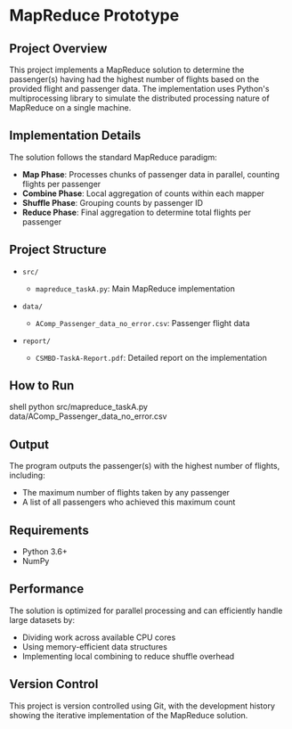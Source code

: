 # MapReduce Prototype
## Project Overview
This project implements a MapReduce solution to determine the passenger(s) having had the highest number of flights based on the provided flight and passenger data. The implementation uses Python's multiprocessing library to simulate the distributed processing nature of MapReduce on a single machine.

## Implementation Details
The solution follows the standard MapReduce paradigm:
- **Map Phase**: Processes chunks of passenger data in parallel, counting flights per passenger
- **Combine Phase**: Local aggregation of counts within each mapper
- **Shuffle Phase**: Grouping counts by passenger ID
- **Reduce Phase**: Final aggregation to determine total flights per passenger

## Project Structure
- `src/`
  - `mapreduce_taskA.py`: Main MapReduce implementation
- `data/`
  - `AComp_Passenger_data_no_error.csv`: Passenger flight data
  
- `report/`
  - `CSMBD-TaskA-Report.pdf`: Detailed report on the implementation

## How to Run
shell 
python src/mapreduce_taskA.py data/AComp_Passenger_data_no_error.csv

## Output
The program outputs the passenger(s) with the highest number of flights, including:
- The maximum number of flights taken by any passenger
- A list of all passengers who achieved this maximum count

## Requirements
- Python 3.6+
- NumPy

## Performance
The solution is optimized for parallel processing and can efficiently handle large datasets by:
- Dividing work across available CPU cores
- Using memory-efficient data structures
- Implementing local combining to reduce shuffle overhead

## Version Control
This project is version controlled using Git, with the development history showing the iterative implementation of the MapReduce solution.

